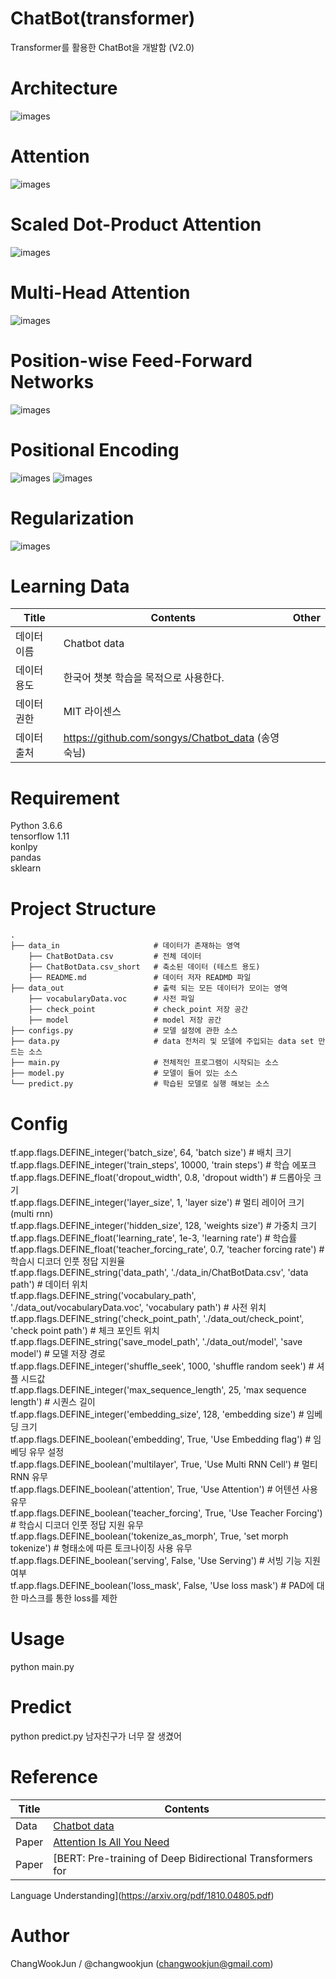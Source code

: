 # ChatBot(transformer) 
Transformer를 활용한 ChatBot을 개발함 (V2.0)

# Architecture 
![images](images/1.png)  

# Attention 
![images](images/2.png)  

# Scaled Dot-Product Attention 
![images](images/3.png)  

#  Multi-Head Attention 
![images](images/4.png) 

#  Position-wise Feed-Forward Networks 
![images](images/5.png) 

#  Positional Encoding  
![images](images/6.png) 
![images](images/7.png) 

# Regularization 
![images](images/8.png) 



# Learning Data
Title|Contents|Other
--|--|--
데이터 이름|Chatbot data
데이터 용도|한국어 챗봇  학습을 목적으로 사용한다.
데이터 권한|MIT 라이센스
데이터 출처|https://github.com/songys/Chatbot_data (송영숙님)

# Requirement
Python 3.6.6   
tensorflow 1.11   
konlpy   
pandas   
sklearn   

# Project Structure
    .
    ├── data_in                     # 데이터가 존재하는 영역
        ├── ChatBotData.csv         # 전체 데이터
        ├── ChatBotData.csv_short   # 축소된 데이터 (테스트 용도)
        ├── README.md               # 데이터 저자 READMD 파일
    ├── data_out                    # 출력 되는 모든 데이터가 모이는 영역
        ├── vocabularyData.voc      # 사전 파일
        ├── check_point             # check_point 저장 공간
        ├── model                   # model 저장 공간
    ├── configs.py                  # 모델 설정에 관한 소스
    ├── data.py                     # data 전처리 및 모델에 주입되는 data set 만드는 소스
    ├── main.py                     # 전체적인 프로그램이 시작되는 소스
    ├── model.py                    # 모델이 들어 있는 소스
    └── predict.py                  # 학습된 모델로 실행 해보는 소스      
   

# Config
tf.app.flags.DEFINE_integer('batch_size', 64, 'batch size') # 배치 크기  
tf.app.flags.DEFINE_integer('train_steps', 10000, 'train steps') # 학습 에포크  
tf.app.flags.DEFINE_float('dropout_width', 0.8, 'dropout width') # 드롭아웃 크기  
tf.app.flags.DEFINE_integer('layer_size', 1, 'layer size') # 멀티 레이어 크기 (multi rnn)  
tf.app.flags.DEFINE_integer('hidden_size', 128, 'weights size') # 가중치 크기  
tf.app.flags.DEFINE_float('learning_rate', 1e-3, 'learning rate') # 학습률  
tf.app.flags.DEFINE_float('teacher_forcing_rate', 0.7, 'teacher forcing rate') # 학습시 디코더 인풋 정답 지원율  
tf.app.flags.DEFINE_string('data_path', './data_in/ChatBotData.csv', 'data path') #  데이터 위치  
tf.app.flags.DEFINE_string('vocabulary_path', './data_out/vocabularyData.voc', 'vocabulary path') # 사전 위치  
tf.app.flags.DEFINE_string('check_point_path', './data_out/check_point', 'check point path') # 체크 포인트 위치  
tf.app.flags.DEFINE_string('save_model_path', './data_out/model', 'save model') # 모델 저장 경로  
tf.app.flags.DEFINE_integer('shuffle_seek', 1000, 'shuffle random seek') # 셔플 시드값  
tf.app.flags.DEFINE_integer('max_sequence_length', 25, 'max sequence length') # 시퀀스 길이  
tf.app.flags.DEFINE_integer('embedding_size', 128, 'embedding size') # 임베딩 크기  
tf.app.flags.DEFINE_boolean('embedding', True, 'Use Embedding flag') # 임베딩 유무 설정  
tf.app.flags.DEFINE_boolean('multilayer', True, 'Use Multi RNN Cell') # 멀티 RNN 유무  
tf.app.flags.DEFINE_boolean('attention', True, 'Use Attention') #  어텐션 사용 유무  
tf.app.flags.DEFINE_boolean('teacher_forcing', True, 'Use Teacher Forcing') # 학습시 디코더 인풋 정답 지원 유무  
tf.app.flags.DEFINE_boolean('tokenize_as_morph', True, 'set morph tokenize') # 형태소에 따른 토크나이징 사용 유무  
tf.app.flags.DEFINE_boolean('serving', False, 'Use Serving') #  서빙 기능 지원 여부  
tf.app.flags.DEFINE_boolean('loss_mask', False, 'Use loss mask') # PAD에 대한 마스크를 통한 loss를 제한 

# Usage
python main.py

# Predict
python predict.py 남자친구가 너무 잘 생겼어

# Reference
Title|Contents
--|--
Data|[Chatbot data](https://github.com/songys/Chatbot_data)  
Paper|[Attention Is All You Need](https://arxiv.org/pdf/1706.03762.pdf)  
Paper|[BERT: Pre-training of Deep Bidirectional Transformers for
Language Understanding](https://arxiv.org/pdf/1810.04805.pdf)

# Author
ChangWookJun / @changwookjun (changwookjun@gmail.com)
